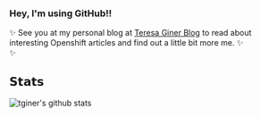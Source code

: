 ### Hey, I'm using GitHub!!
✨  See you at my personal blog at [Teresa Giner Blog](https://tginer.github.io/) to read about interesting Openshift articles and find out a little bit more me. ✨  
✨ 

## 𝗦𝘁𝗮𝘁𝘀

![tginer's github stats](https://github-readme-stats.vercel.app/api?username=tginer&show_icons=true&theme=dracula)
